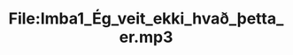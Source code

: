 ---
title: File:Imba1_Ég_veit_ekki_hvað_þetta_er.mp3
recording of: Ég veit ekki hvað þetta er.
reading speed: slow
speaker: Imba
license: CC0
---